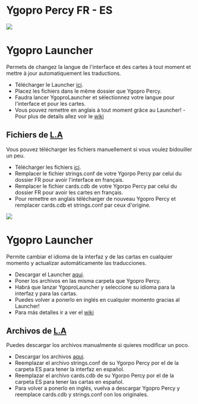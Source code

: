 # Ygopro Percy FR - ES
![](https://cdn2.iconfinder.com/data/icons/flags_gosquared/64/France_flat.png)
# Ygopro Launcher
Permets de changez la langue de l'interface et des cartes à tout moment et mettre à jour automatiquement les traductions.
- Télécharger le Launcher [ici](https://github.com/speedi57/YgoProFrPatcher/releases).
- Placez les fichiers dans le même dossier que Ygopro Percy.
- Faudra lancer YgoproLauncher et sélectionnez votre langue pour l'interface et pour les cartes.
- Vous pouvez remettre en anglais à tout moment grâce au Launcher! 
-Pour plus de details allez voir le [wiki](https://github.com/speedi57/YgoProFrPatcher/wiki)
## Fichiers de [L.A](https://github.com/LucienAclantis)
Vous pouvez télécharger les fichiers manuellement si vous voulez bidouiller un peu.
- Télécharger les fichiers [ici](https://github.com/LucienAclantis/ypfr/archive/master.zip).
- Remplacer le fichier strings.conf de votre Ygorpo Percy par celui du dossier FR pour avoir l'interface en français.
- Remplacer le fichier cards.cdb de votre Ygorpo Percy par celui du dossier FR pour avoir les cartes en français.
- Pour remettre en anglais télécharger de nouveau Ygopro Percy et remplacer cards.cdb et strings.conf par ceux d'origine.

![](https://cdn2.iconfinder.com/data/icons/flags_gosquared/64/Spain_flat.png)
# Ygopro Launcher
Permite cambiar el idioma de la interfaz y de las cartas en cualquier momento y actualizar automáticamente las traducciones.
- Descargar el Launcher [aqui](https://github.com/speedi57/YgoProFrPatcher/releases).
- Poner los archivos en las misma carpeta que Ygopro Percy.
- Habrá que lanzar YgoproLauncher y seleccione su idioma para la interfaz y para las cartas.
- Puedes volver a ponerlo en inglés en cualquier momento gracias al Launcher!
- Para más detalles ir a ver el [wiki](https://github.com/speedi57/YgoProFrPatcher/wiki)  
## Archivos de [L.A](https://github.com/LucienAclantis)
Puedes descargar los archivos manualmente si quieres modificar un poco.
- Descargar los archivos [aqui](https://github.com/LucienAclantis/ypfr/archive/master.zip).
- Reemplazar el archivo strings.conf de su Ygorpo Percy por el de la carpeta ES para tener la interfaz en español.
- Reemplazar el archivo cards.cdb de su Ygorpo Percy por el de la carpeta ES para tener las cartas en español.
- Para volver a ponerlo en inglés, vuelva a descargar Ygopro Percy y reemplace cards.cdb y strings.conf con los originales.

